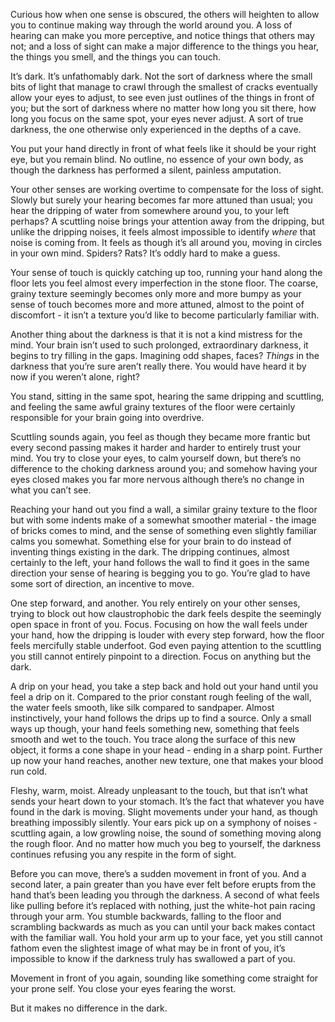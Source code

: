 Curious how when one sense is obscured, the others will heighten to allow you to continue making way through the world around you. A loss of hearing can make you more perceptive, and notice things that others may not; and a loss of sight can make a major difference to the things you hear, the things you smell, and the things you can touch. 

It’s dark. It’s unfathomably dark. Not the sort of darkness where the small bits of light that manage to crawl through the smallest of cracks eventually allow your eyes to adjust, to see even just outlines of the things in front of you; but the sort of darkness where no matter how long you sit there, how long you focus on the same spot, your eyes never adjust. A sort of true darkness, the one otherwise only experienced in the depths of a cave. 

You put your hand directly in front of what feels like it should be your right eye, but you remain blind. No outline, no essence of your own body, as though the darkness has performed a silent, painless amputation. 

Your other senses are working overtime to compensate for the loss of sight. Slowly but surely your hearing becomes far more attuned than usual; you hear the dripping of water from somewhere around you, to your left perhaps? A scuttling noise brings your attention away from the dripping, but unlike the dripping noises, it feels almost impossible to identify *where* that noise is coming from. It feels as though it’s all around you, moving in circles in your own mind. Spiders? Rats? It’s oddly hard to make a guess.

Your sense of touch is quickly catching up too, running your hand along the floor lets you feel almost every imperfection in the stone floor. The coarse, grainy texture seemingly becomes only more and more bumpy as your sense of touch becomes more and more attuned, almost to the point of discomfort - it isn’t a texture you’d like to become particularly familiar with. 

Another thing about the darkness is that it is not a kind mistress for the mind. Your brain isn’t used to such prolonged, extraordinary darkness, it begins to try filling in the gaps. Imagining odd shapes, faces? *Things* in the darkness that you’re sure aren’t really there. You would have heard it by now if you weren’t alone, right?

You stand, sitting in the same spot, hearing the same dripping and scuttling, and feeling the same awful grainy textures of the floor were certainly responsible for your brain going into overdrive. 

Scuttling sounds again, you feel as though they became more frantic but every second passing makes it harder and harder to entirely trust your mind. You try to close your eyes, to calm yourself down, but there’s no difference to the choking darkness around you; and somehow having your eyes closed makes you far more nervous although there’s no change in what you can’t see. 

Reaching your hand out you find a wall, a similar grainy texture to the floor but with some indents make of a somewhat smoother material - the image of bricks comes to mind, and the sense of something even slightly familiar calms you somewhat. Something else for your brain to do instead of inventing things existing in the dark. The dripping continues, almost certainly to the left, your hand follows the wall to find it goes in the same direction your sense of hearing is begging you to go. You’re glad to have some sort of direction, an incentive to move. 

One step forward, and another. You rely entirely on your other senses, trying to block out how claustrophobic the dark feels despite the seemingly open space in front of you. Focus. Focusing on how the wall feels under your hand, how the dripping is louder with every step forward, how the floor feels mercifully stable underfoot. God even paying attention to the scuttling you still cannot entirely pinpoint to a direction. Focus on anything but the dark.

A drip on your head, you take a step back and hold out your hand until you feel a drip on it. Compared to the prior constant rough feeling of the wall, the water feels smooth, like silk compared to sandpaper. Almost instinctively, your hand follows the drips up to find a source. Only a small ways up though, your hand feels something new, something that feels smooth and wet to the touch. You trace along the surface of this new object, it forms a cone shape in your head - ending in a sharp point. Further up now your hand reaches, another new texture, one that makes your blood run cold.

Fleshy, warm, moist. Already unpleasant to the touch, but that isn’t what sends your heart down to your stomach. It’s the fact that whatever you have found in the dark is moving. Slight movements under your hand, as though breathing impossibly silently. Your ears pick up on a symphony of noises - scuttling again, a low growling noise, the sound of something moving along the rough floor. And no matter how much you beg to yourself, the darkness continues refusing you any respite in the form of sight. 

Before you can move, there’s a sudden movement in front of you. And a second later, a pain greater than you have ever felt before erupts from the hand that’s been leading you through the darkness. A second of what feels like pulling before it’s replaced with nothing, just the white-hot pain racing through your arm. You stumble backwards, falling to the floor and scrambling backwards as much as you can until your back makes contact with the familiar wall. You hold your arm up to your face, yet you still cannot fathom even the slightest image of what may be in front of you, it’s impossible to know if the darkness truly has swallowed a part of you. 

Movement in front of you again, sounding like something come straight for your prone self. You close your eyes fearing the worst.

But it makes no difference in the dark.